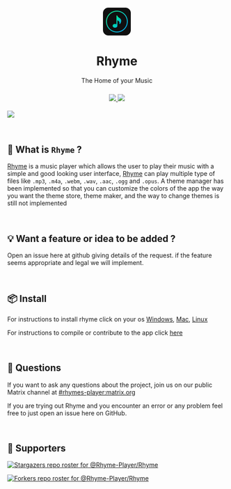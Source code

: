 <!-- Link to latest file: https://github.com/Rhyme-Player/RhymeApp/releases/latest/download/file.name -->
<!-- PROJECT LOGO -->
<p align="center">
  <a href="https://github.com/Rhyme-Player/RhymeApp">
    <img src="build/linux/icons/64x64.png" alt="Logo">
  </a>
  <h1 align="center">Rhyme</h1>
  <p align="center">The Home of your Music</p>
  <h3 align="center">
    <a href="(https://matrix.to/#/#rhymes-player:matrix.org">
      <img src ="https://img.shields.io/matrix/rhymes-player:matrix.org">
    </a>
    <a href="https://github.com/Rhyme-Player/Rhyme/releases">
      <img src ="https://img.shields.io/github/downloads/Rhyme-Player/RhymeApp/total">
    </a>
  </h3>

  <img align="center" src="https://user-images.githubusercontent.com/77546233/133614526-452649b3-fb72-4347-9ee4-73ef8c6eea3f.png" />

</p>

<br />

## :hear_no_evil: What is `Rhyme` ?

[Rhyme](rhyme.netlify.app) is a music player which allows the user to play their music with a simple and good looking user interface,
[Rhyme](rhyme.netlify.app) can play multiple type of files like `.mp3`, `.m4a`, `.webm`, `.wav`, `.aac`, `.ogg` and `.opus`.
A theme manager has been implemented so that you can customize the colors of the app the way you want the theme store, theme maker, and the way to change themes is still not implemented

<br />

## :bulb: Want a feature or idea to be added ?

Open an issue here at github giving details of the request. if the feature seems appropriate and legal we will implement.

<br />

## :package: Install

For instructions to install rhyme click on your os
[Windows](https://github.com/Rhyme-Player/Rhyme/wiki/Windows),
[Mac](https://github.com/Rhyme-Player/Rhyme/wiki/Mac),
[Linux](https://github.com/Rhyme-Player/Rhyme/wiki/Linux)

For instructions to compile or contribute to the app click [here](https://github.com/Rhyme-Player/Rhyme/wiki/Compile-or-Contribute)

<br />

## :thinking: Questions

If you want to ask any questions about the project, join us on our public Matrix channel at [#rhymes-player:matrix.org](https://matrix.to/#/#rhymes-player:matrix.org)

If you are trying out Rhyme and you encounter an error or any problem feel free to just open an issue here on GitHub.

<br />

## :clap: Supporters

[![Stargazers repo roster for @Rhyme-Player/Rhyme](https://reporoster.com/stars/Rhyme-Player/Rhyme)](https://github.com/Rhyme-Player/Rhyme/stargazers)

[![Forkers repo roster for @Rhyme-Player/Rhyme](https://reporoster.com/forks/Rhyme-Player/Rhyme)](https://github.com/Rhyme-Player/Rhyme/network/members)
